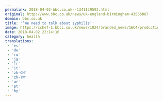 ```yaml
---
permalink: 2018-04-02-bbc.co.uk--1341129592.html
original: http://www.bbc.co.uk/news/uk-england-birmingham-43555087
domain: bbc.co.uk
title: '’We need to talk about syphilis’'
image: https://ichef-1.bbci.co.uk/news/1024/branded_news/16C4/production/_100582850_p062gwrr.jpg
date: 2018-04-02 23:14:16
category: health
translations: 
 - 'es'
 - 'de'
 - 'ru'
 - 'ja'
 - 'fr'
 - 'it'
 - 'zh-CN'
 - 'zh-TW'
 - 'ar'
 - 'pt'
 - 'hy'
---
```


